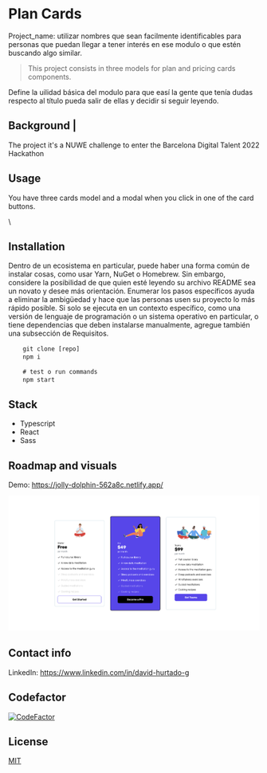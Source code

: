 # Plan Cards

Project_name: utilizar nombres que sean facilmente identificables para personas que puedan llegar a tener interés en ese modulo o que estén buscando algo similar.

> This project consists in three models for plan and pricing cards components.

Define la uilidad básica del modulo para que easí la gente que tenía dudas respecto al título pueda salir de ellas y decidir si seguir leyendo.

## Background |

The project it's a NUWE challenge to enter the Barcelona Digital Talent 2022 Hackathon

## Usage

You have three cards model and a modal when you click in one of the card buttons.

\

## Installation

Dentro de un ecosistema en particular, puede haber una forma común de instalar cosas, como usar Yarn, NuGet o Homebrew. Sin embargo, considere la posibilidad de que quien esté leyendo su archivo README sea un novato y desee más orientación. Enumerar los pasos específicos ayuda a eliminar la ambigüedad y hace que las personas usen su proyecto lo más rápido posible. Si solo se ejecuta en un contexto específico, como una versión de lenguaje de programación o un sistema operativo en particular, o tiene dependencias que deben instalarse manualmente, agregue también una subsección de Requisitos.

```shell
    git clone [repo]
    npm i
```

```shell
    # test o run commands
    npm start

```

## Stack

- Typescript
- React
- Sass

## Roadmap and visuals

Demo: https://jolly-dolphin-562a8c.netlify.app/

![alt text](./project.png 'Plan cards')

## Contact info

LinkedIn: https://www.linkedin.com/in/david-hurtado-g

## Codefactor

[![CodeFactor](https://www.codefactor.io/repository/github/davidhuertado/nuwe-cards/badge)](https://www.codefactor.io/repository/github/davidhuertado/nuwe-cards)

## License

[MIT](https://opensource.org/licenses/MIT)
